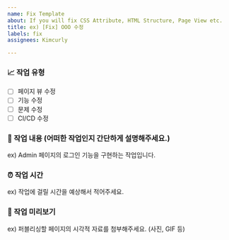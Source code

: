 ```yaml
---
name: Fix Template
about: If you will fix CSS Attribute, HTML Structure, Page View etc.
title: ex) [Fix] OOO 수정
labels: fix
assignees: Kimcurly

---
```


### :chart_with_upwards_trend: 작업 유형
- [ ] 페이지 뷰 수정
- [ ] 기능 수정
- [ ] 문제 수정
- [ ] CI/CD 수정

### :memo: 작업 내용 (어떠한 작업인지 간단하게 설명해주세요.)
ex) Admin 페이지의 로그인 기능을 구현하는 작업입니다.

### :alarm_clock: 작업 시간
ex) 작업에 걸릴 시간을 예상해서 적어주세요. 

### :bookmark: 작업 미리보기
ex) 퍼블리싱할 페이지의 시각적 자료를 첨부해주세요. (사진, GIF 등)
